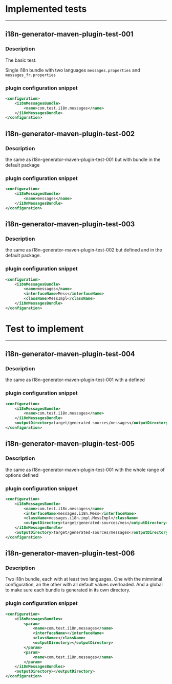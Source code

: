 
# Implemented tests #

<hr/>

## i18n-generator-maven-plugin-test-001 ##

### Description ###

The basic test.

Single i18n bundle with two languages `messages.properties` and `messages_fr.properties`

### plugin configuration snippet ###

```xml
<configuration>
    <i18nMessagesBundle>
        <name>com.test.i18n.messages</name>
    </i18nMessagesBundle>
</configuration>
```


## i18n-generator-maven-plugin-test-002 ##

### Description ###

the same as i18n-generator-maven-plugin-test-001 but with bundle in the default package

### plugin configuration snippet ###

```xml
<configuration>
    <i18nMessagesBundle>
        <name>messages</name>
    </i18nMessagesBundle>
</configuration>
```


## i18n-generator-maven-plugin-test-003 ##

### Description ###

the same as i18n-generator-maven-plugin-test-002 but defined <interfaceName/> and <className/> in the
default package.

### plugin configuration snippet ###

```xml
<configuration>
    <i18nMessagesBundle>
        <name>messages</name>
        <interfaceName>Mess</interfaceName>
        <className>MessImpl</className>
    </i18nMessagesBundle>
</configuration>
```



# Test to implement #

<hr/>


## i18n-generator-maven-plugin-test-004 ##

### Description ###

the same as i18n-generator-maven-plugin-test-001 with a defined <outputDirectory/>

### plugin configuration snippet ###

```xml
<configuration>
    <i18nMessagesBundle>
        <name>com.test.i18n.messages</name>
    </i18nMessagesBundle>
    <outputDirectory>target/generated-sources/messages</outputDirectory>
</configuration>
```


## i18n-generator-maven-plugin-test-005 ##

### Description ###

the same as i18n-generator-maven-plugin-test-001 with the whole range of options defined

### plugin configuration snippet ###

```xml
<configuration>
    <i18nMessagesBundle>
        <name>com.test.i18n.messages</name>
        <interfaceName>messages.i18n.Mess</interfaceName>
        <className>messages.i18n.impl.MessImpl</className>
        <outputDirectory>target/generated-sources/mes</outputDirectory>
    </i18nMessagesBundle>
    <outputDirectory>target/generated-sources/messages</outputDirectory>
</configuration>
```


## i18n-generator-maven-plugin-test-006 ##

### Description ###

Two i18n bundle, each with at least two languages. One with the mimnimal configuration, an the other
with all default values overloaded. And a global <outputDirectory/> to make sure each bundle is generated
in its own directory.

### plugin configuration snippet ###

```xml
<configuration>
    <i18nMessagesBundles>
        <param>
            <name>com.test.i18n.messages</name>
            <interfaceName></interfaceName>
            <className></className>
            <outputDirectory></outputDirectory>
        </param>
        <param>
            <name>com.test.i18n.messages</name>
        </param>
    </i18nMessagesBundles>
    <outputDirectory></outputDirectory>
</configuration>
```
